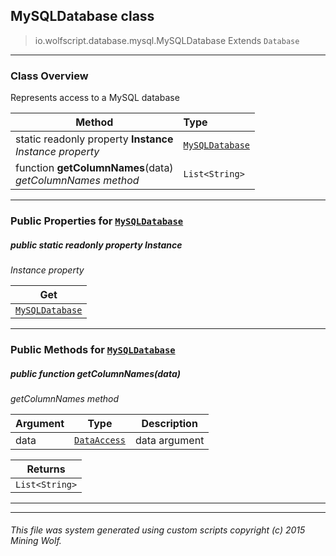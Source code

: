 ## MySQLDatabase __class__

>io.wolfscript.database.mysql.MySQLDatabase
>Extends `Database`

---

### Class Overview

Represents access to a MySQL database

Method | Type   
--- | :--- 
static readonly property __Instance__ <br> _Instance property_ | [`MySQLDatabase`](MySQLDatabase.md)
 function __getColumnNames__(data) <br> _getColumnNames method_ | `List<String>`



---


### Public Properties for [`MySQLDatabase`](MySQLDatabase.md)

##### <a id='instance'></a>public static readonly property __Instance__

_Instance property_

Get | 
--- | 
[`MySQLDatabase`](MySQLDatabase.md) |



---

### Public Methods for [`MySQLDatabase`](MySQLDatabase.md)

##### <a id='getcolumnnames'></a>public  function __getColumnNames__(data)

_getColumnNames method_

Argument | Type | Description  
--- | --- | --- 
data | [`DataAccess`](..\DataAccess.md) | data argument

Returns | 
--- | 
`List<String>` |


---
---


###### This file was system generated using custom scripts copyright (c) 2015 Mining Wolf.
	


